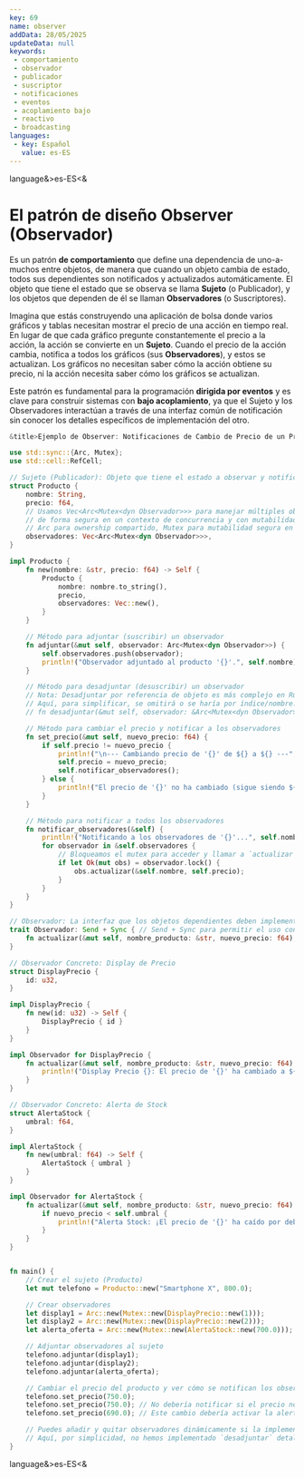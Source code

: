 ```yaml
---
key: 69
name: observer
addData: 28/05/2025
updateData: null
keywords: 
 - comportamiento
 - observador
 - publicador
 - suscriptor
 - notificaciones
 - eventos
 - acoplamiento bajo
 - reactivo
 - broadcasting
languages:
 - key: Español
   value: es-ES
---
```

language&>es-ES<&
# El patrón de diseño **Observer** (Observador)
Es un patrón **de comportamiento** que define una dependencia de uno-a-muchos entre objetos, de manera que cuando un objeto cambia de estado, todos sus dependientes son notificados y actualizados automáticamente. El objeto que tiene el estado que se observa se llama **Sujeto** (o Publicador), y los objetos que dependen de él se llaman **Observadores** (o Suscriptores).

Imagina que estás construyendo una aplicación de bolsa donde varios gráficos y tablas necesitan mostrar el precio de una acción en tiempo real. En lugar de que cada gráfico pregunte constantemente el precio a la acción, la acción se convierte en un **Sujeto**. Cuando el precio de la acción cambia, notifica a todos los gráficos (sus **Observadores**), y estos se actualizan. Los gráficos no necesitan saber cómo la acción obtiene su precio, ni la acción necesita saber cómo los gráficos se actualizan.

Este patrón es fundamental para la programación **dirigida por eventos** y es clave para construir sistemas con **bajo acoplamiento**, ya que el Sujeto y los Observadores interactúan a través de una interfaz común de notificación sin conocer los detalles específicos de implementación del otro.

```rust
&title>Ejemplo de Observer: Notificaciones de Cambio de Precio de un Producto<title&

use std::sync::{Arc, Mutex};
use std::cell::RefCell;

// Sujeto (Publicador): Objeto que tiene el estado a observar y notifica a los observadores
struct Producto {
    nombre: String,
    precio: f64,
    // Usamos Vec<Arc<Mutex<dyn Observador>>> para manejar múltiples observadores
    // de forma segura en un contexto de concurrencia y con mutabilidad compartida.
    // Arc para ownership compartido, Mutex para mutabilidad segura en hilos.
    observadores: Vec<Arc<Mutex<dyn Observador>>>,
}

impl Producto {
    fn new(nombre: &str, precio: f64) -> Self {
        Producto {
            nombre: nombre.to_string(),
            precio,
            observadores: Vec::new(),
        }
    }

    // Método para adjuntar (suscribir) un observador
    fn adjuntar(&mut self, observador: Arc<Mutex<dyn Observador>>) {
        self.observadores.push(observador);
        println!("Observador adjuntado al producto '{}'.", self.nombre);
    }

    // Método para desadjuntar (desuscribir) un observador
    // Nota: Desadjuntar por referencia de objeto es más complejo en Rust.
    // Aquí, para simplificar, se omitirá o se haría por índice/nombre.
    // fn desadjuntar(&mut self, observador: &Arc<Mutex<dyn Observador>>) { ... }

    // Método para cambiar el precio y notificar a los observadores
    fn set_precio(&mut self, nuevo_precio: f64) {
        if self.precio != nuevo_precio {
            println!("\n--- Cambiando precio de '{}' de ${} a ${} ---", self.nombre, self.precio, nuevo_precio);
            self.precio = nuevo_precio;
            self.notificar_observadores();
        } else {
            println!("El precio de '{}' no ha cambiado (sigue siendo ${}).", self.nombre, self.precio);
        }
    }

    // Método para notificar a todos los observadores
    fn notificar_observadores(&self) {
        println!("Notificando a los observadores de '{}'...", self.nombre);
        for observador in &self.observadores {
            // Bloqueamos el mutex para acceder y llamar a `actualizar`
            if let Ok(mut obs) = observador.lock() {
                obs.actualizar(&self.nombre, self.precio);
            }
        }
    }
}

// Observador: La interfaz que los objetos dependientes deben implementar
trait Observador: Send + Sync { // Send + Sync para permitir el uso con Mutex en threads
    fn actualizar(&mut self, nombre_producto: &str, nuevo_precio: f64);
}

// Observador Concreto: Display de Precio
struct DisplayPrecio {
    id: u32,
}

impl DisplayPrecio {
    fn new(id: u32) -> Self {
        DisplayPrecio { id }
    }
}

impl Observador for DisplayPrecio {
    fn actualizar(&mut self, nombre_producto: &str, nuevo_precio: f64) {
        println!("Display Precio {}: El precio de '{}' ha cambiado a ${}.", self.id, nombre_producto, nuevo_precio);
    }
}

// Observador Concreto: Alerta de Stock
struct AlertaStock {
    umbral: f64,
}

impl AlertaStock {
    fn new(umbral: f64) -> Self {
        AlertaStock { umbral }
    }
}

impl Observador for AlertaStock {
    fn actualizar(&mut self, nombre_producto: &str, nuevo_precio: f64) {
        if nuevo_precio < self.umbral {
            println!("Alerta Stock: ¡El precio de '{}' ha caído por debajo del umbral (${})! Nuevo precio: ${}.", nombre_producto, self.umbral, nuevo_precio);
        }
    }
}


fn main() {
    // Crear el sujeto (Producto)
    let mut telefono = Producto::new("Smartphone X", 800.0);

    // Crear observadores
    let display1 = Arc::new(Mutex::new(DisplayPrecio::new(1)));
    let display2 = Arc::new(Mutex::new(DisplayPrecio::new(2)));
    let alerta_oferta = Arc::new(Mutex::new(AlertaStock::new(700.0)));

    // Adjuntar observadores al sujeto
    telefono.adjuntar(display1);
    telefono.adjuntar(display2);
    telefono.adjuntar(alerta_oferta);

    // Cambiar el precio del producto y ver cómo se notifican los observadores
    telefono.set_precio(750.0);
    telefono.set_precio(750.0); // No debería notificar si el precio no cambia
    telefono.set_precio(690.0); // Este cambio debería activar la alerta de oferta

    // Puedes añadir y quitar observadores dinámicamente si la implementación lo permite.
    // Aquí, por simplicidad, no hemos implementado `desadjuntar` detalladamente.
}
```
language&>es-ES<&